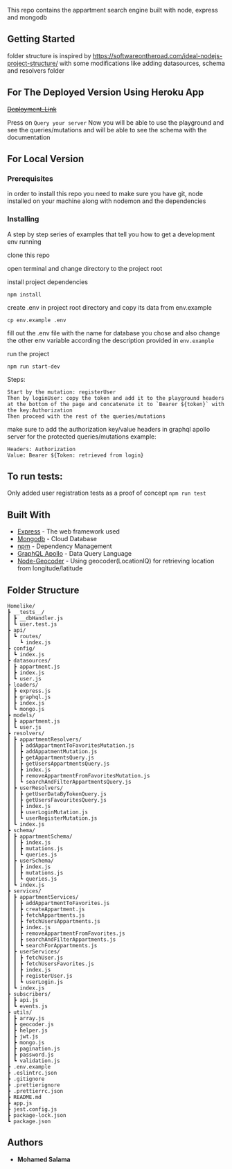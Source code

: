 
This repo contains the appartment search engine built with node, express and mongodb

## Getting Started

folder structure is inspired by https://softwareontheroad.com/ideal-nodejs-project-structure/ with some modifications like adding datasources, schema and resolvers folder

## For The Deployed Version Using Heroku App

~~[Deployment_Link](https://appartment-task-backend.herokuapp.com)~~

Press on `Query your server` Now you will be able to use the playground and see the queries/mutations and will be able to see the schema with the documentation

## For Local Version

### Prerequisites

in order to install this repo you need to make sure you have git, node installed on your machine along with nodemon and the dependencies

### Installing

A step by step series of examples that tell you how to get a development env running

clone this repo

open terminal and change directory to the project root

install project dependencies

```
npm install
```

create .env in project root directory and copy its data from env.example

```
cp env.example .env
```

fill out the .env file with the name for database you chose and also change the other env variable according the description provided in `env.example`

run the project

```
npm run start-dev
```
Steps:
```
Start by the mutation: registerUser
Then by loginUser: copy the token and add it to the playground headers at the bottom of the page and concatenate it to `Bearer ${token}` with the key:Authorization
Then proceed with the rest of the queries/mutations
```
make sure to add the authorization key/value headers in graphql apollo server for the protected queries/mutations
example:

```
Headers: Authorization
Value: Bearer ${Token: retrieved from login}
```

## To run tests:

Only added user registration tests as a proof of concept
`npm run test`

## Built With

- [Express](https://expressjs.com/) - The web framework used
- [Mongodb](https://www.mongodb.com/) - Cloud Database
- [npm](https://www.npmjs.com/) - Dependency Management
- [GraphQL Apollo](https://www.apollographql.com/) - Data Query Language
- [Node-Geocoder](https://www.npmjs.com/package/node-geocoder) - Using geocoder(LocationIQ) for retrieving location from longitude/latitude

## Folder Structure

```
Homelike/
┣ __tests__/
┃ ┣ __dbHandler.js
┃ ┗ user.test.js
┣ api/
┃ ┗ routes/
┃   ┗ index.js
┣ config/
┃ ┗ index.js
┣ datasources/
┃ ┣ appartment.js
┃ ┣ index.js
┃ ┗ user.js
┣ loaders/
┃ ┣ express.js
┃ ┣ graphql.js
┃ ┣ index.js
┃ ┗ mongo.js
┣ models/
┃ ┣ appartment.js
┃ ┗ user.js
┣ resolvers/
┃ ┣ appartmentResolvers/
┃ ┃ ┣ addAppartmentToFavoritesMutation.js
┃ ┃ ┣ addAppatmentMutation.js
┃ ┃ ┣ getAppartmentsQuery.js
┃ ┃ ┣ getUsersAppartmentsQuery.js
┃ ┃ ┣ index.js
┃ ┃ ┣ removeAppartmentFromFavoritesMutation.js
┃ ┃ ┗ searchAndFilterAppartmentsQuery.js
┃ ┣ userResolvers/
┃ ┃ ┣ getUserDataByTokenQuery.js
┃ ┃ ┣ getUsersFavouritesQuery.js
┃ ┃ ┣ index.js
┃ ┃ ┣ userLoginMutation.js
┃ ┃ ┗ userRegisterMutation.js
┃ ┗ index.js
┣ schema/
┃ ┣ appartmentSchema/
┃ ┃ ┣ index.js
┃ ┃ ┣ mutations.js
┃ ┃ ┗ queries.js
┃ ┣ userSchema/
┃ ┃ ┣ index.js
┃ ┃ ┣ mutations.js
┃ ┃ ┗ queries.js
┃ ┗ index.js
┣ services/
┃ ┣ appartmentServices/
┃ ┃ ┣ addAppartmentToFavorites.js
┃ ┃ ┣ createAppartment.js
┃ ┃ ┣ fetchAppartments.js
┃ ┃ ┣ fetchUsersAppartments.js
┃ ┃ ┣ index.js
┃ ┃ ┣ removeAppartmentFromFavorites.js
┃ ┃ ┣ searchAndFilterAppartments.js
┃ ┃ ┗ searchForAppartments.js
┃ ┣ userServices/
┃ ┃ ┣ fetchUser.js
┃ ┃ ┣ fetchUsersFavorites.js
┃ ┃ ┣ index.js
┃ ┃ ┣ registerUser.js
┃ ┃ ┗ userLogin.js
┃ ┗ index.js
┣ subscribers/
┃ ┣ api.js
┃ ┗ events.js
┣ utils/
┃ ┣ array.js
┃ ┣ geocoder.js
┃ ┣ helper.js
┃ ┣ jwt.js
┃ ┣ mongo.js
┃ ┣ pagination.js
┃ ┣ password.js
┃ ┗ validation.js
┣ .env.example
┣ .eslintrc.json
┣ .gitignore
┣ .prettierignore
┣ .prettierrc.json
┣ README.md
┣ app.js
┣ jest.config.js
┣ package-lock.json
┗ package.json
```

## Authors

- **Mohamed Salama**
